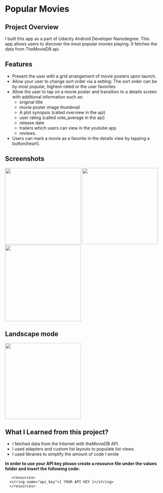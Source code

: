 # Popular Movies 
## Project Overview
 I built this app as a part of Udacity Android Developer Nanodegree. This app allows users to discover the most popular movies playing. It fetches the data from TheMovieDB api.
 
 ## Features
- Present the user with a grid arrangement of movie posters upon launch.
- Allow your user to change sort order via a setting:
The sort order can be by most popular, highest-rated or the user favorites
- Allow the user to tap on a movie poster and transition to a details screen with additional information such as:
  - original title
  - movie poster image thumbnail
  - A plot synopsis (called overview in the api)
  - user rating (called vote_average in the api)
  - release date
  - trailers which users can view in the youtube app 
  - reviews.
- Users can mark a movie as a favorite in the details view by tapping a button(heart).

## Screenshots

<img src="https://user-images.githubusercontent.com/10868955/54937214-5c5e8680-4efa-11e9-9433-dc2224e4e894.png" width="250"> <img src="https://user-images.githubusercontent.com/10868955/54937891-b90e7100-4efb-11e9-8cad-1da9c1057d07.png" width="250"> <img src="https://user-images.githubusercontent.com/10868955/54938185-481b8900-4efc-11e9-9e0c-15e04dc1cc5e.png" width="250"> 

## Landscape mode 
<img src="https://user-images.githubusercontent.com/10868955/54938052-04288400-4efc-11e9-8710-bd5350b061b9.png" height="250">

## What I Learned from this project?
 - I fetched data from the Internet with theMovieDB API.
 - I used adapters and custom list layouts to populate list views.
 - I used libraries to simplify the amount of code I wrote

 **In order to use your API key please create a resource file under the values folder and insert the following code:** 
 ```<?xml version="1.0" encoding="utf-8"?> 
    <resources>
   <string name="api_key">[ YOUR API KEY ]</string>
   </resources>

